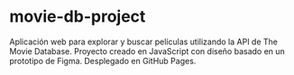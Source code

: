 # movie-db-project
Aplicación web para explorar y buscar películas utilizando la API de The Movie Database. Proyecto creado en JavaScript con diseño basado en un prototipo de Figma. Desplegado en GitHub Pages.
